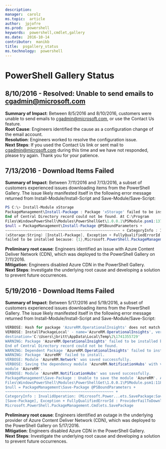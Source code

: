 ```yaml
---
description:  
manager:  carolz
ms.topic:  article
author:  jpjofre
ms.prod:  powershell
keywords:  powershell,cmdlet,gallery
ms.date:  2016-10-14
contributor:  manikb
title:  psgallery_status
ms.technology:  powershell
---
```


PowerShell Gallery Status
=========================


## 8/10/2016 - Resolved: Unable to send emails to cgadmin@microsoft.com

__Summary of Impact__: Between 8/5/2016 and 8/10/2016, customers were unable to send emails to cgadmin@microsoft.com, or use the Contact Us feature.  
__Root Cause__: Engineers identified the cause as a configuration change of the email account.  
__Resolution__: Engineers worked to resolve the configuration issue.  
__Next Steps__: If you used the Contact Us link or sent mail to cgadmin@microsoft.com during this time and we have not responded, please try again. Thank you for your patience.



## 7/13/2016 - Download Items Failed

__Summary of Impact__: Between 7/11/2016 and 7/13/2016, a subset of customers experienced issues downloading items from the PowerShell Gallery. The issue likely manifested itself in the following error message returned from Install-Module/Install-Script and Save-Module/Save-Script:

```PowerShell
PS C:\> Install-Module xStorage 
PackageManagement\Install-Package : Package 'xStorage' failed to be installed because: 
End of Central Directory record could not be found. At C:\Program 
Files\WindowsPowerShell\Modules\PowerShellGet\1.0.0.1\PSModule.psm1:1375 char:21 + ... 
$null = PackageManagement\Install-Package @PSBoundParameters + 
~~~~~~~~~~~~~~~~~~~~~~~~~~~~~~~~~~~~~~~~~~~~~~~~~~~~ + CategoryInfo : InvalidResult: 
(xStorage:String) [Install-Package], Exception + FullyQualifiedErrorId : Package '{0}' 
failed to be installed because: {1},Microsoft.PowerShell.PackageManagement.Cmdlets.InstallPackage 
```

__Preliminary root cause__: Engineers identified an issue with Azure Content Deliver Network (CDN), which was deployed to the PowerShell Gallery on 7/11/2016.  
__Mitigation__: Engineers disabled Azure CDN in the PowerShell Gallery.  
__Next Steps__: Investigate the underlying root cause and developing a solution to prevent future occurrences.


## 5/19/2016 - Download Items Failed
__Summary of Impact__: Between 5/17/2016 and 5/19/2016, a subset of customers experienced issues downloading items from the PowerShell Gallery. The issue likely manifested itself in the following error message returned from Install-Module/Install-Script and Save-Module/Save-Script:

```PowerShell
VERBOSE: Hash for package 'AzureRM.OperationalInsights' does not match hash provided from the server.
VERBOSE: InstallPackageLocal' - name='AzureRM.OperationalInsights', version='1.0.8',
destination='C:\Users\jbritt\AppData\Local\Temp\2\1741355729'
WARNING: Package 'AzureRM.OperationalInsights' failed to be installed because: 
End of Central Directory record could not be found. 
WARNING: Dependent Package 'AzureRM.OperationalInsights' failed to install. 
WARNING: Package 'AzureRM' failed to install. 
VERBOSE: Module 'AzureRM.Network' was saved successfully. 
VERBOSE: Saving the dependency module 'AzureRM.NotificationHubs' with version '1.0.8' for the 
module 'AzureRM'. 
VERBOSE: Module 'AzureRM.NotificationHubs' was saved successfully. 
PackageManagement\Save-Package : Unable to save the module 'AzureRM'. At C:\Program 
Files\WindowsPowerShell\Modules\PowerShellGet\1.0.0.1\PSModule.psm1:1187 char:21 + 
$null = PackageManagement\Save-Package @PSBoundParameters + 
~~~~~~~~~~~~~~~~~~~~~~~~~~~~~~~~~~~~~~~~~~~~~~~~~ + 
CategoryInfo : InvalidOperation: (Microsoft.Power...ets.SavePackage:SavePackage) 
[Save-Package], Exception + FullyQualifiedErrorId : ProviderFailToDownloadFile,
Microsoft.PowerShell.PackageManagement.Cmdlets.SavePackage 
```

__Preliminary root cause__: Engineers identified an outage in the underlying provider of Azure Content Deliver Network (CDN), which was deployed to the PowerShell Gallery on 5/17/2016.  
__Mitigation__: Engineers disabled Azure CDN in the PowerShell Gallery.  
__Next Steps__: Investigate the underlying root cause and developing a solution to prevent future occurrences.

